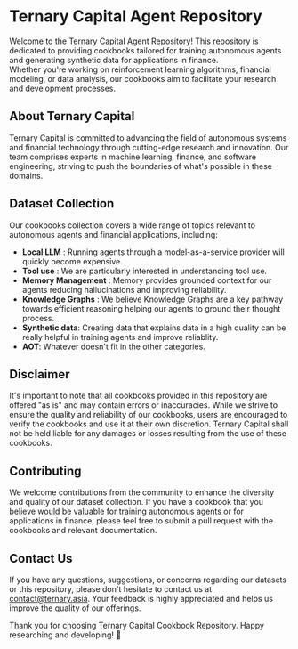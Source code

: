 # Ternary Capital Agent Repository

Welcome to the Ternary Capital Agent Repository! 
This repository is dedicated to providing cookbooks tailored for training autonomous agents and generating synthetic data for applications in finance. \
Whether you're working on reinforcement learning algorithms, financial modeling, or data analysis, our cookbooks aim to facilitate your research and development processes.

## About Ternary Capital

Ternary Capital is committed to advancing the field of autonomous systems and financial technology through cutting-edge research and innovation. Our team comprises experts in machine learning, finance, and software engineering, striving to push the boundaries of what's possible in these domains.

## Dataset Collection

Our cookbooks collection covers a wide range of topics relevant to autonomous agents and financial applications, including:

- **Local LLM** : Running agents through a model-as-a-service provider will quickly become expensive. 
- **Tool use** : We are particularly interested in understanding tool use. 
- **Memory Management** : Memory provides grounded context for our agents reducing hallucinations and improving reliability.
- **Knowledge Graphs** : We believe Knowledge Graphs are a key pathway towards efficient reasoning helping our agents to ground their thought process.
- **Synthetic data**: Creating data that explains data in a high quality can be really helpful in training agents and improve reliablity.
- **AOT**: Whatever doesn't fit in the other categories.

## Disclaimer

It's important to note that all cookbooks provided in this repository are offered "as is" and may contain errors or inaccuracies. 
While we strive to ensure the quality and reliability of our cookbooks, users are encouraged to verify the cookbooks and use it at their own discretion. 
Ternary Capital shall not be held liable for any damages or losses resulting from the use of these cookbooks.

## Contributing

We welcome contributions from the community to enhance the diversity and quality of our dataset collection. If you have a cookbook that you believe would be valuable for training autonomous agents or for applications in finance, please feel free to submit a pull request with the cookbooks and relevant documentation.

## Contact Us

If you have any questions, suggestions, or concerns regarding our datasets or this repository, please don't hesitate to contact us at [contact@ternary.asia](mailto:contact@ternarycapital.com). Your feedback is highly appreciated and helps us improve the quality of our offerings.

Thank you for choosing Ternary Capital Cookbook Repository. 
Happy researching and developing! 🚀
